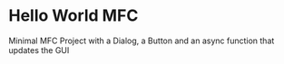 # Hello World MFC
Minimal MFC Project with a Dialog, a Button and an async function that updates the GUI

